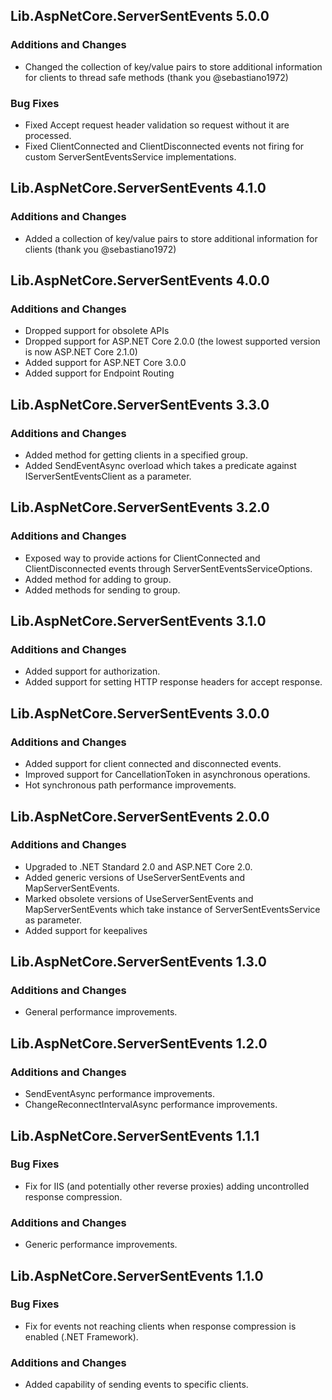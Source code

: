 ## Lib.AspNetCore.ServerSentEvents 5.0.0
### Additions and Changes
- Changed the collection of key/value pairs to store additional information for clients to thread safe methods (thank you @sebastiano1972)
### Bug Fixes
- Fixed Accept request header validation so request without it are processed.
- Fixed ClientConnected and ClientDisconnected events not firing for custom ServerSentEventsService implementations.

## Lib.AspNetCore.ServerSentEvents 4.1.0
### Additions and Changes
- Added a collection of key/value pairs to store additional information for clients (thank you @sebastiano1972)

## Lib.AspNetCore.ServerSentEvents 4.0.0
### Additions and Changes
- Dropped support for obsolete APIs
- Dropped support for ASP.NET Core 2.0.0 (the lowest supported version is now ASP.NET Core 2.1.0)
- Added support for ASP.NET Core 3.0.0
- Added support for Endpoint Routing

## Lib.AspNetCore.ServerSentEvents 3.3.0
### Additions and Changes
- Added method for getting clients in a specified group.
- Added SendEventAsync overload which takes a predicate against IServerSentEventsClient as a parameter.

## Lib.AspNetCore.ServerSentEvents 3.2.0
### Additions and Changes
- Exposed way to provide actions for ClientConnected and ClientDisconnected events through ServerSentEventsServiceOptions.
- Added method for adding to group.
- Added methods for sending to group.

## Lib.AspNetCore.ServerSentEvents 3.1.0
### Additions and Changes
- Added support for authorization.
- Added support for setting HTTP response headers for accept response.

## Lib.AspNetCore.ServerSentEvents 3.0.0
### Additions and Changes
- Added support for client connected and disconnected events.
- Improved support for CancellationToken in asynchronous operations.
- Hot synchronous path performance improvements.

## Lib.AspNetCore.ServerSentEvents 2.0.0
### Additions and Changes
- Upgraded to .NET Standard 2.0 and ASP.NET Core 2.0.
- Added generic versions of UseServerSentEvents and MapServerSentEvents.
- Marked obsolete versions of UseServerSentEvents and MapServerSentEvents which take instance of ServerSentEventsService as parameter.
- Added support for keepalives

## Lib.AspNetCore.ServerSentEvents 1.3.0
### Additions and Changes
- General performance improvements.

## Lib.AspNetCore.ServerSentEvents 1.2.0
### Additions and Changes
- SendEventAsync performance improvements.
- ChangeReconnectIntervalAsync performance improvements.

## Lib.AspNetCore.ServerSentEvents 1.1.1
### Bug Fixes
- Fix for IIS (and potentially other reverse proxies) adding uncontrolled response compression.
### Additions and Changes
- Generic performance improvements.

## Lib.AspNetCore.ServerSentEvents 1.1.0
### Bug Fixes
- Fix for events not reaching clients when response compression is enabled (.NET Framework).
### Additions and Changes
- Added capability of sending events to specific clients.